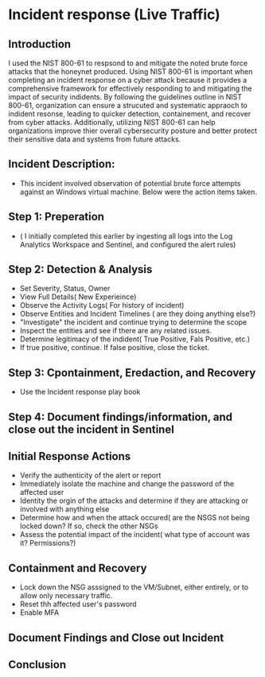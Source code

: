 # Incident response (Live Traffic)




## Introduction
I used the NIST 800-61 to respsond to and mitigate the noted brute force attacks that the honeynet produced.   Using NIST 800-61 is important when completing an incident response on a cyber attack because it provides a comprehensive framework for effectively responding to and mitigating the impact of security indidents. By following the guidelines outline in NIST 800-61, organization can ensure a strucuted and systematic appraoch to indident resonse, leading to quicker detection, containement, and recover from cyber attacks. Additionally, utilizing NIST 800-61 can help organizations improve thier overall cybersecurity posture and better protect their sensitive data and systems from future attacks. 


## Incident Description:
- This incident involved observation of potential brute force attempts against an Windows virtual machine. Below were the action items taken.


## Step 1: Preperation
- ( I initially completed this earlier by ingesting all logs into the Log Analytics Workspace and Sentinel, and configured the alert rules)


## Step 2: Detection & Analysis
- Set Severity, Status, Owner
- View Full Details( New Experieince)
- Observe the Activity Logs( For history of incident)
- Observe Entities and Incident Timelines ( are they doing anything else?)
- "Investigate" the incident and continue trying to determine the scope
- Inspect the entities and see if there are any related issues.
- Determine legitimacy of the indident( True Positive, Fals Positive, etc.)
- If true positive, continue. If false positive, close the ticket.

## Step 3: Cpontainment, Eredaction, and Recovery
- Use the Incident response play book


## Step 4: Document findings/information, and close out the incident in Sentinel
  







## Initial Response Actions
- Verify the authenticity of the alert or report
- Immediately isolate the machine and change the password of the affected user
- Identity the orgin of the attacks and determine if they are attacking or involved with anything else
- Determine how and when the attack occured( are the NSGS not being locked down? If so, check the other NSGs
- Assess the potential impact of the incident( what type of account was it? Permissions?)

## Containment and Recovery
- Lock down the NSG asssigned to the VM/Subnet, either entirely, or to allow only necessary traffic.
- Reset thh affected user's password
- Enable MFA

 ## Document Findings and Close out Incident












## Conclusion


